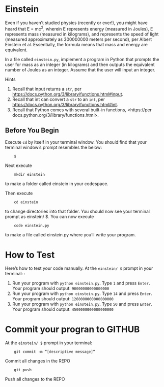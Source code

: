 # Einstein

Even if you haven’t studied physics (recently or ever!), you might have heard that E = mc<sup>2</sup>, wherein E represents energy (measured in Joules), E represents mass (measured in kilograms), and represents the speed of light (measured approximately as 300000000 meters per second), per Albert Einstein et al. Essentially, the formula means that mass and energy are equivalent.

In a file called `einstein.py`, implement a program in Python that prompts the user for mass as an integer (in kilograms) and then outputs the equivalent number of Joules as an integer. Assume that the user will input an integer.

Hints
1. Recall that input returns a `str`, per <https://docs.python.org/3/library/functions.html#input>.
2. Recall that int can convert a `str` to an `int`, per <https://docs.python.org/3/library/functions.html#int>.
3. Recall that Python comes with several built-in functions, <https://per docs.python.org/3/library/functions.html>.

## Before You Begin
Execute `cd` by itself in your terminal window. You should find that your terminal window’s prompt resembles the below:

		$
Next execute

		mkdir einstein
to make a folder called einstein in your codespace.

Then execute

		cd einstein
to change directories into that folder. You should now see your terminal prompt as einstein/ $. You can now execute

		code einstein.py
to make a file called einstein.py where you’ll write your program.

# How to Test
Here’s how to test your code manually. At the `einstein/ $` prompt in your terminal: :

1. Run your program with `python einstein.py`. Type `1` and press `Enter`. Your program should output: `90000000000000000`
2. Run your program with `python einstein.py`. Type `14` and press `Enter`. Your program should output: `1260000000000000000`
3. Run your program with `python einstein.py`. Type `50` and press `Enter`. Your program should output: `4500000000000000000`

# Commit your progran to GITHUB
At the `einstein/ $` prompt in your terminal:

		git commit -m “[descriptive message]“
Commit all changes in the REPO

		git push 
Push all changes to the REPO
